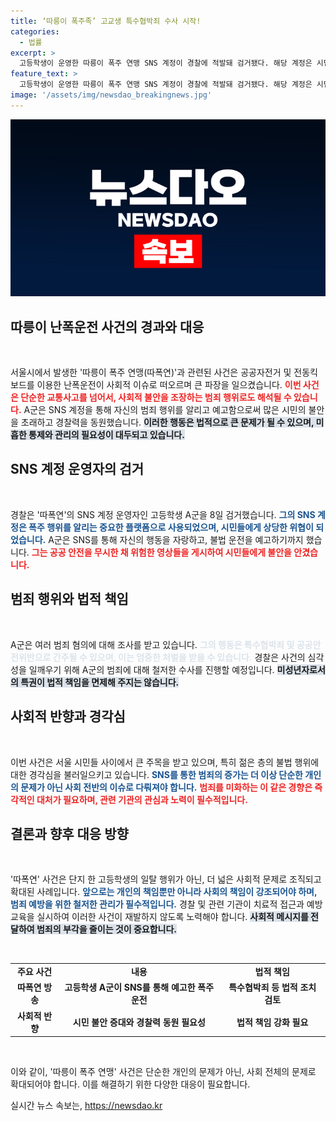 ```yaml
---
title: ‘따릉이 폭주족’ 고교생 특수협박죄 수사 시작!
categories:
  - 법률
excerpt: >
  고등학생이 운영한 따릉이 폭주 연맹 SNS 계정이 경찰에 적발돼 검거됐다. 해당 계정은 시민을 위협하는 난폭운전 영상을 올려 사회적 불안을 조성했으며, A군은 사과문을 통해 반성이 담긴 메시지를 전했다.
feature_text: >
  고등학생이 운영한 따릉이 폭주 연맹 SNS 계정이 경찰에 적발돼 검거됐다. 해당 계정은 시민을 위협하는 난폭운전 영상을 올려 사회적 불안을 조성했으며, A군은 사과문을 통해 반성이 담긴 메시지를 전했다.
image: '/assets/img/newsdao_breakingnews.jpg'
---
```


<p><img src="/assets/img/newsdao_breakingnews.jpg" alt="firstkoreanews 속보" /></p>

<h2 data-ke-size="size26">따릉이 난폭운전 사건의 경과와 대응</h2>

<p data-ke-size="size16">&nbsp;</p>

<p>서울시에서 발생한 '따릉이 폭주 연맹(따폭연)'과 관련된 사건은 공공자전거 및 전동킥보드를 이용한 난폭운전이 사회적 이슈로 떠오르며 큰 파장을 일으켰습니다. <b><span style="color: #ee2323;">이번 사건은 단순한 교통사고를 넘어서, 사회적 불안을 조장하는 범죄 행위로도 해석될 수 있습니다.</span></b> A군은 SNS 계정을 통해 자신의 범죄 행위를 알리고 예고함으로써 많은 시민의 불안을 초래하고 경찰력을 동원했습니다. <b><span style="background-color: #21538527;">이러한 행동은 법적으로 큰 문제가 될 수 있으며, 미흡한 통제와 관리의 필요성이 대두되고 있습니다.</span></b> </p>

<h2 data-ke-size="size26">SNS 계정 운영자의 검거</h2>

<p data-ke-size="size16">&nbsp;</p>

<p>경찰은 '따폭연'의 SNS 계정 운영자인 고등학생 A군을 8일 검거했습니다. <b><span style="color: #1a5490;">그의 SNS 계정은 폭주 행위를 알리는 중요한 플랫폼으로 사용되었으며, 시민들에게 상당한 위협이 되었습니다.</span></b> A군은 SNS를 통해 자신의 행동을 자랑하고, 불법 운전을 예고하기까지 했습니다. <b><span style="color: #ee2323;">그는 공공 안전을 무시한 채 위험한 영상들을 게시하여 시민들에게 불안을 안겼습니다.</span></b> </p>

<h2 data-ke-size="size26">범죄 행위와 법적 책임</h2>

<p data-ke-size="size16">&nbsp;</p>

<p>A군은 여러 범죄 혐의에 대해 조사를 받고 있습니다. <b><span style="color: #21538527;">그의 행동은 특수협박죄 및 공공안전위반으로 간주될 수 있으며, 이는 엄중한 처벌을 받을 수 있습니다.</span></b> 경찰은 사건의 심각성을 일깨우기 위해 A군의 범죄에 대해 철저한 수사를 진행할 예정입니다. <b><span style="background-color: #21538527;">미성년자로서의 특권이 법적 책임을 면제해 주지는 않습니다.</span></b></p>

<h2 data-ke-size="size26">사회적 반향과 경각심</h2>

<p data-ke-size="size16">&nbsp;</p>

<p>이번 사건은 서울 시민들 사이에서 큰 주목을 받고 있으며, 특히 젊은 층의 불법 행위에 대한 경각심을 불러일으키고 있습니다. <b><span style="color: #1a5490;">SNS를 통한 범죄의 증가는 더 이상 단순한 개인의 문제가 아닌 사회 전반의 이슈로 다뤄져야 합니다.</span></b> <b><span style="color: #ee2323;">범죄를 미화하는 이 같은 경향은 즉각적인 대처가 필요하며, 관련 기관의 관심과 노력이 필수적입니다.</span></b></p>

<h2 data-ke-size="size26">결론과 향후 대응 방향</h2>

<p data-ke-size="size16">&nbsp;</p>

<p>'따폭연' 사건은 단지 한 고등학생의 일탈 행위가 아닌, 더 넓은 사회적 문제로 조직되고 확대된 사례입니다. <b><span style="color: #1a5490;">앞으로는 개인의 책임뿐만 아니라 사회의 책임이 강조되어야 하며, 범죄 예방을 위한 철저한 관리가 필수적입니다.</span></b> 경찰 및 관련 기관이 치료적 접근과 예방 교육을 실시하여 이러한 사건이 재발하지 않도록 노력해야 합니다. <b><span style="background-color: #21538527;">사회적 메시지를 전달하여 범죄의 부각을 줄이는 것이 중요합니다.</span></b></p>

<p data-ke-size="size16">&nbsp;</p>

<table style="width:100%; border-collapse: collapse;">
<tr>
<td style="text-align: center; height: 17px;"><b>주요 사건</b></td>
<td style="text-align: center; height: 17px;"><b>내용</b></td>
<td style="text-align: center; height: 17px;"><b>법적 책임</b></td>
</tr>
<tr>
<td style="text-align: center; height: 17px;"><b>따폭연 방송</b></td>
<td style="text-align: center; height: 17px;"><b>고등학생 A군이 SNS를 통해 예고한 폭주운전</b></td>
<td style="text-align: center; height: 17px;"><b>특수협박죄 등 법적 조치 검토</b></td>
</tr>
<tr>
<td style="text-align: center; height: 17px;"><b>사회적 반향</b></td>
<td style="text-align: center; height: 17px;"><b>시민 불안 증대와 경찰력 동원 필요성</b></td>
<td style="text-align: center; height: 17px;"><b>법적 책임 강화 필요</b></td>
</tr>
</table>

<p data-ke-size="size16">&nbsp;</p>

<p>이와 같이, '따릉이 폭주 연맹' 사건은 단순한 개인의 문제가 아닌, 사회 전체의 문제로 확대되어야 합니다. 이를 해결하기 위한 다양한 대응이 필요합니다.</p>
실시간 뉴스 속보는, <a href="https://newsdao.kr" rel="dofollow">https://newsdao.kr</a>


